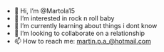 - 👋 Hi, I’m @Martola15
- 👀 I’m interested in rock n roll baby
- 🌱 I’m currently learning about things i dont know
- 💞️ I’m looking to collaborate on a relationship
- 📫 How to reach me: martin.p.a_@hotmail.com

<!---
Martola15/Martola15 is a ✨ special ✨ repository because its `README.md` (this file) appears on your GitHub profile.
You can click the Preview link to take a look at your changes.
--->

